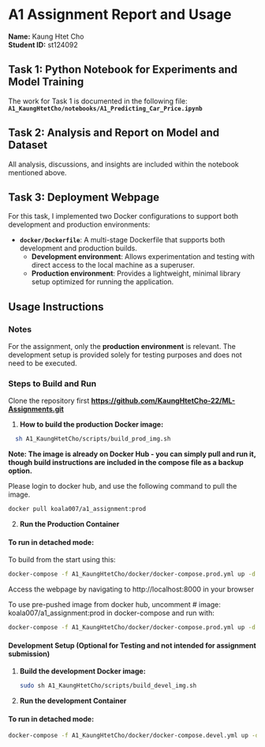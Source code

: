 # A1 Assignment Report and Usage  

**Name:** Kaung Htet Cho  
**Student ID:** st124092  

## Task 1: Python Notebook for Experiments and Model Training  
The work for Task 1 is documented in the following file:  
**`A1_KaungHtetCho/notebooks/A1_Predicting_Car_Price.ipynb`**  

## Task 2: Analysis and Report on Model and Dataset  
All analysis, discussions, and insights are included within the notebook mentioned above.  

## Task 3: Deployment Webpage  
For this task, I implemented two Docker configurations to support both development and production environments:  

- **`docker/Dockerfile`**: A multi-stage Dockerfile that supports both development and production builds.  
  - **Development environment**: Allows experimentation and testing with direct access to the local machine as a superuser.  
  - **Production environment**: Provides a lightweight, minimal library setup optimized for running the application.  

## Usage Instructions  

### Notes  
For the assignment, only the **production environment** is relevant. The development setup is provided solely for testing purposes and does not need to be executed.  

### Steps to Build and Run  

Clone the repository first **https://github.com/KaungHtetCho-22/ML-Assignments.git** 

1. **How to build the production Docker image:**  
```bash
  sh A1_KaungHtetCho/scripts/build_prod_img.sh
```

**Note: The image is already on Docker Hub - you can simply pull and run it, though build instructions are included in the compose file as a backup option.**

Please login to docker hub, and use the following command to pull the image.
```bash 
docker pull koala007/a1_assignment:prod
```

2. **Run the Production Container** 
#### To run in detached mode:  
To build from the start using this:
```bash
docker-compose -f A1_KaungHtetCho/docker/docker-compose.prod.yml up -d --build
```
Access the webpage by navigating to http://localhost:8000 in your browser

To use pre-pushed image from docker hub, uncomment     # image: koala007/a1_assignment:prod in docker-compose and run with:
```bash
docker-compose -f A1_KaungHtetCho/docker/docker-compose.prod.yml up -d
```



#### Development Setup (Optional for Testing and not intended for assignment submission)
1. **Build the development Docker image:**  
   ```bash
   sudo sh A1_KaungHtetCho/scripts/build_devel_img.sh
    ```
2. **Run the development Container** 
#### To run in detached mode:  
```bash
docker-compose -f A1_KaungHtetCho/docker/docker-compose.devel.yml up -d
```